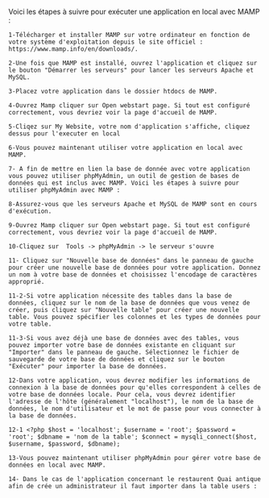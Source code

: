 Voici les étapes à suivre pour exécuter une application en local avec MAMP :

	1-Télécharger et installer MAMP sur votre ordinateur en fonction de votre système d'exploitation depuis le site officiel : https://www.mamp.info/en/downloads/.

	2-Une fois que MAMP est installé, ouvrez l'application et cliquez sur le bouton "Démarrer les serveurs" pour lancer les serveurs Apache et MySQL.

	3-Placez votre application dans le dossier htdocs de MAMP. 

	4-Ouvrez Mamp cliquer sur Open webstart page. Si tout est configuré correctement, vous devriez voir la page d'accueil de MAMP.

	5-Cliqez sur My Website, votre nom d'application s'affiche, cliquez dessus pour l'executer en local

	6-Vous pouvez maintenant utiliser votre application en local avec MAMP.

	7- A fin de mettre en lien la base de donnée avec votre application vous pouvez utiliser phpMyAdmin, un outil de gestion de bases de données qui est inclus avec MAMP. Voici les étapes à suivre pour utiliser phpMyAdmin avec MAMP :

	8-Assurez-vous que les serveurs Apache et MySQL de MAMP sont en cours d'exécution.

	9-Ouvrez Mamp cliquer sur Open webstart page. Si tout est configuré correctement, vous devriez voir la page d'accueil de MAMP. 

	10-Cliquez sur  Tools -> phpMyAdmin -> le serveur s'ouvre

	11- Cliquez sur "Nouvelle base de données" dans le panneau de gauche pour créer une nouvelle base de données pour votre application. Donnez un nom à votre base de données et choisissez l'encodage de caractères approprié.

	11-2-Si votre application nécessite des tables dans la base de données, cliquez sur le nom de la base de données que vous venez de créer, puis cliquez sur "Nouvelle table" pour créer une nouvelle table. Vous pouvez spécifier les colonnes et les types de données pour votre table.

	11-3-Si vous avez déjà une base de données avec des tables, vous pouvez importer votre base de données existante en cliquant sur "Importer" dans le panneau de gauche. Sélectionnez le fichier de sauvegarde de votre base de données et cliquez sur le bouton "Exécuter" pour importer la base de données.

	12-Dans votre application, vous devrez modifier les informations de connexion à la base de données pour qu'elles correspondent à celles de votre base de données locale. Pour cela, vous devrez identifier l'adresse de l'hôte (généralement "localhost"), le nom de la base de données, le nom d'utilisateur et le mot de passe pour vous connecter à la base de données.

	12-1 <?php $host = 'localhost'; $username = 'root'; $password = 'root'; $dbname = 'nom de la table'; $connect = mysqli_connect($host, $username, $password, $dbname);

	13-Vous pouvez maintenant utiliser phpMyAdmin pour gérer votre base de données en local avec MAMP.

	14- Dans le cas de l'application concernant le restaurent Quai antique afin de crée un administrateur il faut importer dans la table users : 



